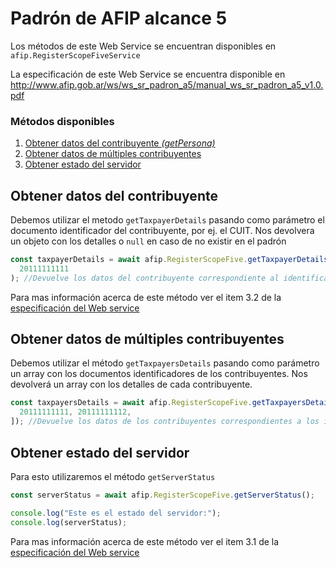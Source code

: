 # Padrón de AFIP alcance 5

Los métodos de este Web Service se encuentran disponibles en `afip.RegisterScopeFiveService`

La especificación de este Web Service se encuentra disponible en http://www.afip.gob.ar/ws/ws_sr_padron_a5/manual_ws_sr_padron_a5_v1.0.pdf

### Métodos disponibles

1. [Obtener datos del contribuyente _(getPersona)_](#obtener-datos-del-contribuyente)
2. [Obtener datos de múltiples contribuyentes](#obtener-datos-de-múltiples-contribuyentes)
3. [Obtener estado del servidor](#obtener-estado-del-servidor)

## Obtener datos del contribuyente

Debemos utilizar el metodo `getTaxpayerDetails` pasando como parámetro el documento identificador del contribuyente, por ej. el CUIT. Nos devolvera un objeto con los detalles o `null` en caso de no existir en el padrón

```js
const taxpayerDetails = await afip.RegisterScopeFive.getTaxpayerDetails(
  20111111111
); //Devuelve los datos del contribuyente correspondiente al identificador 20111111111
```

Para mas información acerca de este método ver el item 3.2 de la [especificación del Web service](http://www.afip.gob.ar/ws/ws_sr_padron_a5/manual_ws_sr_padron_a5_v1.0.pdf)

## Obtener datos de múltiples contribuyentes

Debemos utilizar el método `getTaxpayersDetails` pasando como parámetro un array con los documentos identificadores de los contribuyentes. Nos devolverá un array con los detalles de cada contribuyente.

```js
const taxpayersDetails = await afip.RegisterScopeFive.getTaxpayersDetails([
  20111111111, 20111111112,
]); //Devuelve los datos de los contribuyentes correspondientes a los identificadores 20111111111y 20111111112
```

## Obtener estado del servidor

Para esto utilizaremos el método `getServerStatus`

```js
const serverStatus = await afip.RegisterScopeFive.getServerStatus();

console.log("Este es el estado del servidor:");
console.log(serverStatus);
```

Para mas información acerca de este método ver el item 3.1 de la [especificación del Web service](http://www.afip.gob.ar/ws/ws_sr_padron_a5/manual_ws_sr_padron_a5_v1.0.pdf)
